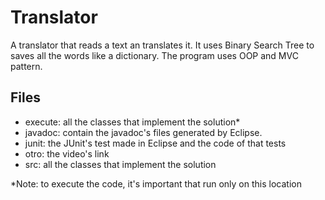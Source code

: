 # Translator
A translator that reads a text an translates it. It uses Binary Search Tree to saves all the words like a dictionary. The program uses OOP and MVC pattern. 
## Files
- execute: all the classes that implement the solution*
- javadoc: contain the javadoc's files generated by Eclipse.
- junit: the JUnit's test made in Eclipse and the code of that tests
- otro: the video's link
- src: all the classes that implement the solution

*Note: to execute the code, it's important that run only on this location
